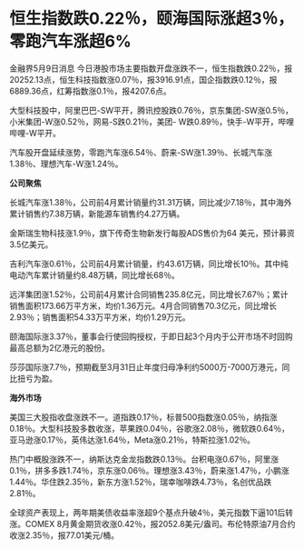 # 恒生指数跌0.22％，颐海国际涨超3％，零跑汽车涨超6%

金融界5月9日消息
今日港股市场主要指数开盘涨跌不一，恒生指数跌0.22％，报20252.13点，恒生科技指数涨0.07％，报3916.91点，国企指数跌0.12％，报6889.36点，红筹指数涨0.1％，报4207.6点。

大型科技股中，阿里巴巴-SW平开，腾讯控股跌0.76％，京东集团-SW涨0.5％，小米集团-W涨0.52％，网易-S跌0.21％，美团-
W跌0.89％，快手-W平开，哔哩哔哩-W平开。

汽车股开盘延续涨势，零跑汽车涨6.54％、蔚来-SW涨1.39％、长城汽车涨1.38％、理想汽车-W涨1.24％。

**公司聚焦**

长城汽车涨1.38％，公司前4月累计销量约31.31万辆，同比减少7.18％，其中海外累计销售约7.38万辆，新能源车销售约4.27万辆。

金斯瑞生物科技涨1.9％，旗下传奇生物新发行每股ADS售价为64 美元，预计募资3.5亿美元。

吉利汽车涨0.61％，公司前4月累计销量，约43.61万辆，同比增长10％。其中纯电动汽车累计销量约8.48万辆，同比增长68％。

远洋集团涨1.52％，公司前4月累计合同销售235.8亿元，同比增长7.67％；累计销售面积173.66万平方米，均价1.36万元。4月合同销售70.3亿元，同比增长2.93％；销售面积54.33万平方米，均价1.29万元。

颐海国际涨3.37％，董事会行使回购授权，于即日起3个月内于公开市场不时回购最高总额为2亿港元的股份。

莎莎国际涨7.7％，预期截至3月31日止年度归母净利约5000万-7000万港元，同比扭亏为盈。

**海外市场**

美国三大股指收盘涨跌不一。道指跌0.17％，标普500指数涨0.05％，纳指涨0.18％。大型科技股多数收涨，苹果跌0.04％，谷歌涨2.08％，微软跌0.64％，亚马逊涨0.17％，英伟达涨1.64％，Meta涨0.21％，特斯拉涨1.02％。

热门中概股涨跌不一，纳斯达克金龙指数跌0.13％。台积电涨0.67％，阿里涨0.1％，拼多多跌1.74％，京东涨0.06％。理想涨3.43％，蔚来涨1.47％，小鹏涨1.44％。华住跌2.35％，新东方涨1.52％，瑞幸咖啡跌4.73％，名创优品跌2.81％。

全球资产表现上，两年期美债收益率涨超9个基点升破4％，美元指数下逼101后转涨。COMEX
8月黄金期货收涨0.42％，报2052.8美元/盎司。布伦特原油7月合约收涨2.35％，报77.01美元/桶。

